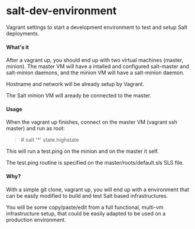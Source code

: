 salt-dev-environment
====================

Vagrant settings to start a development environment to test and setup Salt deployments.

#### What's it
After a vagrant up, you should end up with two virtual machines (master, minion). The master VM will have a intalled and configured salt-master and salt-minion daemons, and the minion VM will have a salt-minion daemon.

Hostname and network will be already setup by Vagrant.

The Salt minion VM will aready be connected to the master.

#### Usage
When the vagrant up finishes, connect on the master VM (vagrant ssh master) and run as root:
> \# salt '*' state.highstate

This will run a test.ping on the minion and on the master it self.

The test.ping routine is specified on the master/roots/default.sls SLS file.

#### Why?

With a simple git clone, vagrant up, you will end up with a environment that can be easily modified to build and test Salt based infrastructures.

You will be some copy/paste/edit from a full functional, multi-vm infrastructure setup, that could be easily adapted to be used on a production environment.



